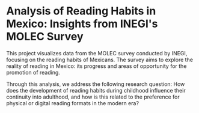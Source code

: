 # Analysis of Reading Habits in Mexico: Insights from INEGI's MOLEC Survey
This project visualizes data from the MOLEC survey conducted by INEGI, focusing on the reading habits of Mexicans. The survey aims to explore the reality of reading in Mexico: its progress and areas of opportunity for the promotion of reading.

Through this analysis, we address the following research question: How does the development of reading habits during childhood influence their continuity into adulthood, and how is this related to the preference for physical or digital reading formats in the modern era?

